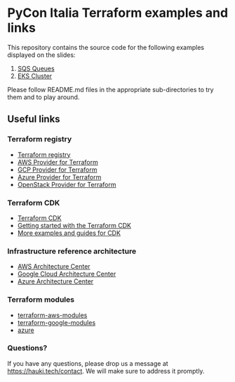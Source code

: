 # PyCon Italia Terraform examples and links

This repository contains the source code for the following examples
displayed on the slides:

1. [SQS Queues](https://github.com/haukitech/pyconit24-terraform-example/tree/master/sqs_queues)
2. [EKS Cluster](https://github.com/haukitech/pyconit24-terraform-example/tree/master/eks_cluster)

Please follow README.md files in the appropriate sub-directories to
try them and to play around.

## Useful links

### Terraform registry

* [Terraform registry](https://registry.terraform.io/)
* [AWS Provider for Terraform](https://registry.terraform.io/providers/hashicorp/aws/latest/docs)
* [GCP Provider for Terraform](https://registry.terraform.io/providers/hashicorp/google/latest/docs)
* [Azure Provider for Terraform](https://registry.terraform.io/providers/hashicorp/azurerm/latest/docs)
* [OpenStack Provider for Terraform](https://registry.terraform.io/providers/terraform-provider-openstack/openstack/latest/docs)

### Terraform CDK

* [Terraform CDK](https://developer.hashicorp.com/terraform/cdktf)
* [Getting started with the Terraform CDK](https://developer.hashicorp.com/terraform/tutorials/cdktf/cdktf-install)
* [More examples and guides for CDK](https://developer.hashicorp.com/terraform/cdktf/examples-and-guides/examples)

### Infrastructure reference architecture

* [AWS Architecture Center](https://aws.amazon.com/architecture/)
* [Google Cloud Architecture Center](https://cloud.google.com/architecture/all-reference-architectures)
* [Azure Architecture Center](https://learn.microsoft.com/en-us/azure/architecture)

### Terraform modules

* [terraform-aws-modules](https://registry.terraform.io/namespaces/terraform-aws-modules)
* [terraform-google-modules](https://registry.terraform.io/namespaces/terraform-google-modules)
* [azure](https://registry.terraform.io/namespaces/azure)

### Questions?

If you have any questions, please drop us a message at https://hauki.tech/contact.
We will make sure to address it promptly.
